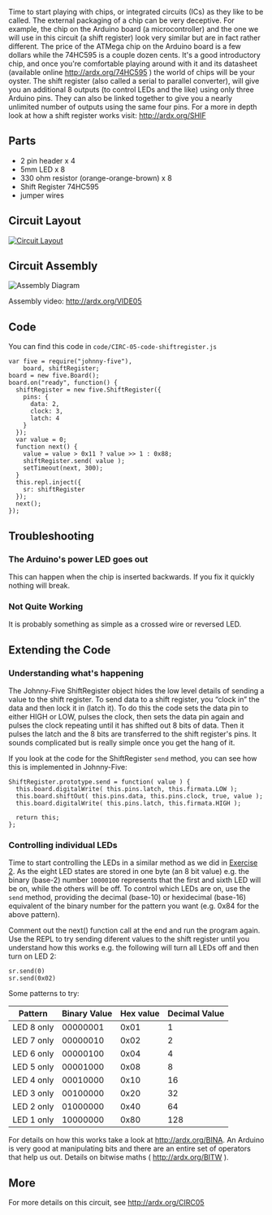 
Time to start playing with chips, or integrated circuits (ICs) as they like to be called. The external packaging of a chip can be very deceptive. For example, the chip on the Arduino board (a microcontroller) and the one we will use in this circuit (a shift register) look very similar but are in fact rather different. The price of the ATMega chip on the Arduino board is a few dollars while the 74HC595 is a couple dozen cents. It's a good introductory chip, and once you're comfortable playing around with it and its datasheet (available online http://ardx.org/74HC595 ) the world of chips will be your oyster. The shift register (also called a serial to parallel converter), will give you an additional 8 outputs (to control LEDs and the like) using only three Arduino pins. They can also be linked together to give you a nearly unlimited number of outputs using the same four pins. For a more in depth look at how a shift register works visit: http://ardx.org/SHIF

<a id="parts"></a>
## Parts

* 2 pin header x 4
* 5mm LED x 8
* 330 ohm resistor (orange-orange-brown) x 8
* Shift Register 74HC595
* jumper wires

<a id="circuit"></a>
## Circuit Layout
[<img style="max-width:400px" src="/images/circ/CIRC05-sheet.png" alt="Circuit Layout"/>](/images/circ/CIRC05-sheet.png)

<a id="assembly"></a>
## Circuit Assembly
![Assembly Diagram](/images/assembly/CIRC-05-3dexploded.png "Assembly Diagram")

Assembly video: http://ardx.org/VIDE05

<a id="code"></a>
## Code

You can find this code in `code/CIRC-05-code-shiftregister.js`

	var five = require("johnny-five"),
	    board, shiftRegister;
	board = new five.Board();
	board.on("ready", function() {
	  shiftRegister = new five.ShiftRegister({
	    pins: {
	      data: 2,
	      clock: 3,
	      latch: 4
	    }
	  });
	  var value = 0;
	  function next() {
	    value = value > 0x11 ? value >> 1 : 0x88;
	    shiftRegister.send( value );
	    setTimeout(next, 300);
	  }
	  this.repl.inject({
	    sr: shiftRegister
	  });
	  next();
	});

<a id="troubleshooting"></a>
## Troubleshooting

### The Arduino's power LED goes out 
This can happen when the chip is inserted backwards. If you fix it quickly nothing will break. 

### Not Quite Working
It is probably something as simple as a crossed wire or reversed LED.

<a id="extending"></a>
## Extending the Code

### Understanding what's happening

The Johnny-Five ShiftRegister object hides the low level details of sending a value to the shift register. To send data to a shift register, you “clock in” the data and then lock it in (latch it). To do this the code sets the data pin to either HIGH or LOW, pulses the clock, then sets the data pin again and pulses the clock repeating until it has shifted out 8 bits of data. Then it pulses the latch and the 8 bits are transferred to the shift register's pins. It sounds complicated but is really simple once you get the hang of it.

If you look at the code for the ShiftRegister `send` method, you can see how this is implemented in Johnny-Five: 

	ShiftRegister.prototype.send = function( value ) {
	  this.board.digitalWrite( this.pins.latch, this.firmata.LOW );
	  this.board.shiftOut( this.pins.data, this.pins.clock, true, value );
	  this.board.digitalWrite( this.pins.latch, this.firmata.HIGH );

	  return this;
	};

### Controlling individual LEDs

Time to start controlling the LEDs in a similar method as we did in [Exercise 2](/exercises/2). As the eight LED states are stored in one byte (an 8 bit value) e.g. the binary (base-2) number `10000100` represents that the first and sixth LED will be on, while the others will be off. To control which LEDs are on, use the `send` method, providing the decimal (base-10) or hexidecimal (base-16) equivalent of the binary number for the pattern you want (e.g. 0x84 for the above pattern).

Comment out the next() function call at the end and run the program again. Use the REPL to try sending diferent values to the shift register until you understand how this works e.g. the following will turn all LEDs off and then turn on LED 2: 

    sr.send(0)
    sr.send(0x02)

Some patterns to try:

Pattern      | Binary Value | Hex value | Decimal Value
-------------|--------------|-----------|--------------
LED 8 only   | 00000001     | 0x01      | 1
LED 7 only   | 00000010     | 0x02      | 2
LED 6 only   | 00000100     | 0x04      | 4
LED 5 only   | 00001000     | 0x08      | 8
LED 4 only   | 00010000     | 0x10      | 16
LED 3 only   | 00100000     | 0x20      | 32
LED 2 only   | 01000000     | 0x40      | 64
LED 1 only   | 10000000     | 0x80      | 128

 For details on how this works take a look at http://ardx.org/BINA. An Arduino is very good at manipulating bits and there are an entire set of operators that help us out. Details on bitwise maths ( http://ardx.org/BITW ).

<a id="more"></a>
## More

For more details on this circuit, see http://ardx.org/CIRC05